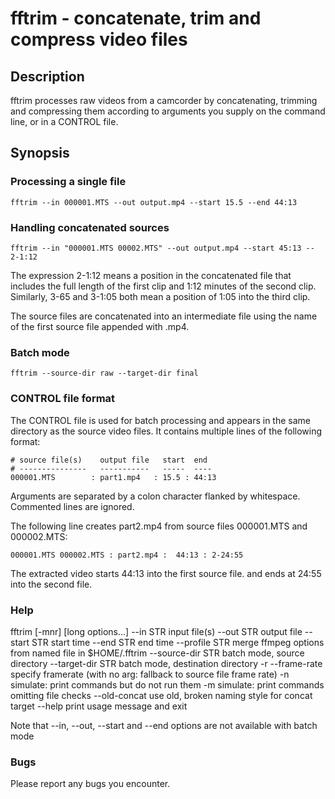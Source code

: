 # fftrim - concatenate, trim and compress video files 

## Description

fftrim processes raw videos from a camcorder by
concatenating, trimming and compressing them
according to arguments you supply on the 
command line, or in a CONTROL file. 

## Synopsis
  
### Processing a single file

    fftrim --in 000001.MTS --out output.mp4 --start 15.5 --end 44:13

### Handling concatenated sources

    fftrim --in "000001.MTS 00002.MTS" --out output.mp4 --start 45:13 -- 2-1:12

The expression 2-1:12 means a position in the concatenated
file that includes the full length of the first clip and
1:12 minutes of the second clip. Similarly, 3-65 and 3-1:05
both mean a position of 1:05 into the third clip.

The source files are concatenated into an intermediate file 
using the name of the first source file appended with .mp4.

### Batch mode

    fftrim --source-dir raw --target-dir final

### CONTROL file format

The CONTROL file is used for batch processing
and appears in the same directory as the source
video files. It contains multiple lines
of the following format:


    # source file(s)    output file   start  end
    # ---------------   -----------   -----  ----
    000001.MTS        : part1.mp4   : 15.5 : 44:13 

Arguments are separated by a colon character
flanked by whitespace. Commented lines are ignored.

The following line creates part2.mp4 from source files
000001.MTS and 000002.MTS:

    000001.MTS 000002.MTS : part2.mp4 :  44:13 : 2-24:55 

The extracted video starts 44:13 into the first source file.
and ends at 24:55 into the second file.

### Help 

fftrim [-mnr] [long options...]
	--in STR          input file(s)
	--out STR         output file
	--start STR       start time
	--end STR         end time
	--profile STR     merge ffmpeg options from named file in
	                  $HOME/.fftrim
	--source-dir STR  batch mode, source directory
	--target-dir STR  batch mode, destination directory
	-r --frame-rate   specify framerate (with no arg: fallback to source
	                  file frame rate)
	-n                simulate: print commands but do not run them
	-m                simulate: print commands omitting file checks
	--old-concat      use old, broken naming style for concat target
	--help            print usage message and exit

Note that --in, --out, --start and --end options are not available with batch mode

### Bugs

Please report any bugs you encounter.

